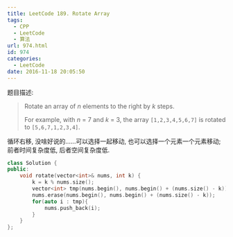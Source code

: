 ```yaml
---
title: LeetCode 189. Rotate Array
tags:
  - CPP
  - LeetCode
  - 算法
url: 974.html
id: 974
categories:
  - LeetCode
date: 2016-11-18 20:05:50
---
```

题目描述:

> Rotate an array of *n* elements to the right by *k* steps.
>
> For example, with *n* = 7 and *k* = 3, the array `[1,2,3,4,5,6,7]` is rotated to `[5,6,7,1,2,3,4]`.

循环右移, 没啥好说的......可以选择一起移动, 也可以选择一个元素一个元素移动; 前者时间复杂度低, 后者空间复杂度低.

```cpp
class Solution {
public:
    void rotate(vector<int>& nums, int k) {
        k = k % nums.size();
        vector<int> tmp(nums.begin(), nums.begin() + (nums.size() - k));
        nums.erase(nums.begin(), nums.begin() + (nums.size() - k));
        for(auto i : tmp){
            nums.push_back(i);
        }
    }
};
```

